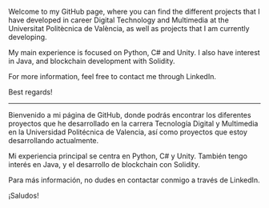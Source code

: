 Welcome to my GitHub page, where you can find the different projects that I have developed in career Digital Technology and Multimedia at the Universitat Politècnica de València, as well as projects that I am currently developing.

My main experience is focused on Python, C# and Unity. I also have interest in Java, and blockchain development with Solidity.

For more information, feel free to contact me through LinkedIn. 

Best regards!

---

Bienvenido a mi página de GitHub, donde podrás encontrar los diferentes proyectos que he desarrollado en la carrera Tecnología Digital y Multimedia en la Universidad Politécnica de Valencia, así como proyectos que estoy desarrollando actualmente.

Mi experiencia principal se centra en Python, C# y Unity. También tengo interés en Java, y el desarrollo de blockchain con Solidity.

Para más información, no dudes en contactar conmigo a través de LinkedIn. 

¡Saludos!
<!---
DiieVil/DiieVil is a ✨ special ✨ repository because its `README.md` (this file) appears on your GitHub profile.
You can click the Preview link to take a look at your changes.
--->
